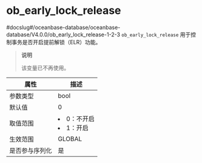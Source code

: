 ob_early_lock_release 
==========================================
#docslug#/oceanbase-database/oceanbase-database/V4.0.0/ob_early_lock_release-1-2-3
`ob_early_lock_release` 用于控制事务是否开启提前解锁（ELR）功能。

> **说明**
> 
> 该变量已不再使用。


| **属性**  |                                                 **描述**                                                 |
|---------|--------------------------------------------------------------------------------------------------------|
| 参数类型    | bool                                                                                                   |
| 默认值     | 0                                                                                                      |
| 取值范围    | <li> 0：不开启   <li> 1：开启    |
| 生效范围    | GLOBAL                                                                                                 |
| 是否参与序列化 | 是                                                                                                      |


